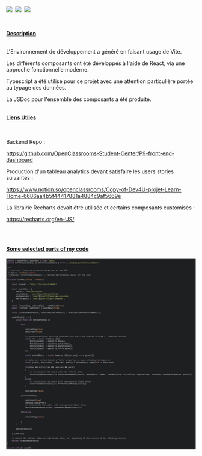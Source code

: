 <div style="display:flex; column-gap:8px;">
  <img src="https://img.shields.io/static/v1?label=&message=React&color=0088CC&logo=React&logoColor=white&style=flat-square">
  <img src="https://img.shields.io/static/v1?label=&message=Vite%20JS&color=646CFF&logo=Vite&logoColor=white&style=flat-square">
  <img src="https://img.shields.io/static/v1?label=&message=Typescript&color=0088CC&logo=Typescript&logoColor=white&style=flat-square">
</div><br><br>

<b><u>
Description
</u>
</b><br><br>

L'Environnement de développement a généré en faisant usage de Vite.

Les différents composants ont été développés à l'aide de React, via une approche fonctionnelle moderne.

Typescript a été utilisé pour ce projet avec une attention particulière portée au typage des données.

La JSDoc pour l'ensemble des composants a été produite.

<br>
<b><u>
Liens Utiles
</u>
</b><br><br><br>

Backend Repo :

https://github.com/OpenClassrooms-Student-Center/P9-front-end-dashboard

Production d'un tableau analytics devant satisfaire les users stories suivantes :

https://www.notion.so/openclassrooms/Copy-of-Dev4U-projet-Learn-Home-6686aa4b5f44417881a4884c9af5669e

La librairie Recharts devait être utilisée et certains composants customisés :

https://recharts.org/en-US/

<br><br>

<b><u>
Some selected parts of my code
</u>
</b><br><br>
<img src="https://github.com/ask0ldd/P12-SportsDashboard/blob/main/public/screenshots/screenshotuseAPI2.jpg">
